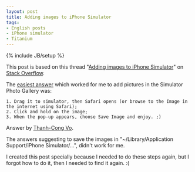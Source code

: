 ```yaml
--- 
layout: post
title: Adding images to iPhone Simulator
tags: 
- English posts
- iPhone simulator
- Titanium
---
```

{% include JB/setup %}

This post is based on this thread "[Adding images to iPhone Simulator](http://stackoverflow.com/questions/468879/adding-images-to-iphone-simulator/)" on [Stack Overflow](http://stackoverflow.com/).

The [easiest answer](http://stackoverflow.com/questions/468879/adding-images-to-iphone-simulator/2039856#2039856) which worked for me to add pictures in the Simulator Photo Gallery was:
<!--more-->

    1. Drag it to simulator, then Safari opens (or browse to the Image in the internet using Safari);
    2. Click and hold on the image;
    3. When the pop-up appears, choose Save Image and enjoy. ;)

Answer by [Thanh-Cong Vo](http://stackoverflow.com/users/192800/thanh-cong-vo).

The answers suggesting to save the images in "~/Library/Application Support/iPhone Simulator/...", didn't work for me.

I created this post specially because I needed to do these steps again, but I forgot how to do it, then I needed to find it again. :(